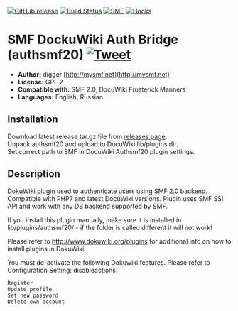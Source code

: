 [![GitHub release](https://img.shields.io/github/release/realdigger/SMF-DocuWiki-Bridge.svg)]()
[![Build Status](https://travis-ci.org/realdigger/SMF-DocuWiki-Bridge.svg?branch=master)](https://travis-ci.org/realdigger/SMF-DocuWiki-Bridge)
[![SMF](https://img.shields.io/badge/SMF-2.0-blue.svg?style==flat)](https://simplemachines.org)
[![Hooks](https://img.shields.io/badge/DocuWiki-Frusterick%20Manners-blue.svg?style==flat)]()

# SMF DockuWiki Auth Bridge (authsmf20) [![Tweet](https://img.shields.io/twitter/url/http/shields.io.svg?style=social)](https://twitter.com/intent/tweet?text=SMF%20DocuWiki%20Auth%20Bridge&url=https://github.com/realdigger/SMF-DocuWiki-Bridge&hashtags=smf,docuwiki,)

* **Author:** digger [http://mysmf.net](http://mysmf.net)
* **License:** GPL 2
* **Compatible with:** SMF 2.0, DocuWiki Frusterick Manners
* **Languages:** English, Russian

## Installation  
Download latest release tar.gz file from [releases page](https://github.com/realdigger/SMF-DocuWiki-Bridge/releases).  
Unpack authsmf20 and upload to DocuWiki lib/plugins dir.  
Set correct path to SMF in DocuWiki Authsmf20 plugin settings.

## Description
DokuWiki plugin used to authenticate users using SMF 2.0 backend.
Compatible with PHP7 and latest DocuWiki versions. Plugin uses SMF SSI API and work with any DB backend supported by SMF.

If you install this plugin manually, make sure it is installed in
lib/plugins/authsmf20/ - if the folder is called different it
will not work!

Please refer to http://www.dokuwiki.org/plugins for additional info
on how to install plugins in DokuWiki.


 You must de-activate the following Dokuwiki features. Please refer to Configuration Setting: disableactions.

    Register
    Update profile
    Set new password
    Delete own account
